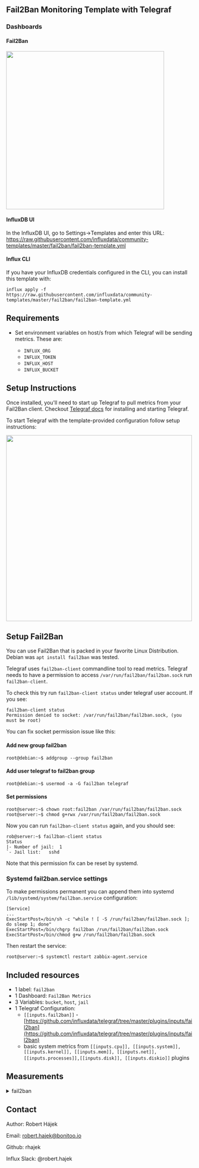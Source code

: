 ## Fail2Ban Monitoring Template with Telegraf

### Dashboards

#### Fail2Ban

   <img src="images/fail2ban-dashboard.png" width="425"/> 

#### InfluxDB UI

In the InfluxDB UI, go to Settings->Templates and enter this URL: https://raw.githubusercontent.com/influxdata/community-templates/master/fail2ban/fail2ban-template.yml

#### Influx CLI
If you have your InfluxDB credentials configured in the CLI, you can install this template with:

`influx apply -f https://raw.githubusercontent.com/influxdata/community-templates/master/fail2ban/fail2ban-template.yml`

## Requirements

* Set environment variables on host/s from which Telegraf will be sending metrics.  These are:

  - `INFLUX_ORG`
  - `INFLUX_TOKEN`
  - `INFLUX_HOST`
  - `INFLUX_BUCKET`

## Setup Instructions

Once installed, you'll need to start up Telegraf to pull metrics from your Fail2Ban client.  Checkout [Telegraf docs](https://docs.influxdata.com/telegraf/) for installing and starting Telegraf.

To start Telegraf with the template-provided configuration follow setup instructions:

  <img src="https://github.com/influxdata/community-templates/blob/master/fail2ban/img/fail2ban-telegraf1.png" width="500"/>

## Setup Fail2Ban

You can use Fail2Ban that is packed in your favorite Linux Distribution. Debian was `apt install fail2ban` was tested.
 
Telegraf uses `fail2ban-client` commandline tool to read metrics. Telegraf needs to have a permission
to access `/var/run/fail2ban/fail2ban.sock` run  `fail2ban-client`.

To check this try run `fail2ban-client status` under telegraf user account.
If you see:
```
fail2ban-client status
Permission denied to socket: /var/run/fail2ban/fail2ban.sock, (you must be root)
``` 
You can fix socket permission issue like this:

#### Add new group fail2ban

`root@debian:~$ addgroup --group fail2ban`

#### Add user telegraf to fail2ban group

`root@debian:~$ usermod -a -G fail2ban telegraf`

#### Set permissions

```
root@server:~$ chown root:fail2ban /var/run/fail2ban/fail2ban.sock
root@server:~$ chmod g+rwx /var/run/fail2ban/fail2ban.sock
```

Now you can run `fail2ban-client status` again, and you should see:

```
rob@server:~$ fail2ban-client status
Status
|- Number of jail:	1
`- Jail list:	sshd
```

Note that this permission fix can be reset by systemd.

### Systemd fail2ban.service settings
To make permissions permanent you can append them into systemd `/lib/systemd/system/fail2ban.service` configuration: 

```
[Service]
...
ExecStartPost=/bin/sh -c "while ! [ -S /run/fail2ban/fail2ban.sock ]; do sleep 1; done"
ExecStartPost=/bin/chgrp fail2ban /run/fail2ban/fail2ban.sock
ExecStartPost=/bin/chmod g+w /run/fail2ban/fail2ban.sock
```

Then restart the service:
```
root@server:~$ systemctl restart zabbix-agent.service
```

## Included resources

- 1 label: `fail2ban`
- 1 Dashboard: `Fail2Ban Metrics` 
- 3 Variables: `bucket`, `host`, `jail`
- 1 Telegraf Configuration: 
    - `[[inputs.fail2ban]]` - [https://github.com/influxdata/telegraf/tree/master/plugins/inputs/fail2ban](https://github.com/influxdata/telegraf/tree/master/plugins/inputs/fail2ban)
    - basic system  metrics from `[[inputs.cpu]], [[inputs.system]], [[inputs.kernel]], [[inputs.mem]], [[inputs.net]], [[inputs.processes]],[[inputs.disk]], [[inputs.diskio]]` plugins

## Measurements
<details>

<summary>fail2ban</summary>

* Tags
  * host
  * jail
* Fields
  * failed
  * banned
</details>

## Contact

Author: Robert Hájek

Email: robert.hajek@bonitoo.io

Github: rhajek

Influx Slack: @robert.hajek